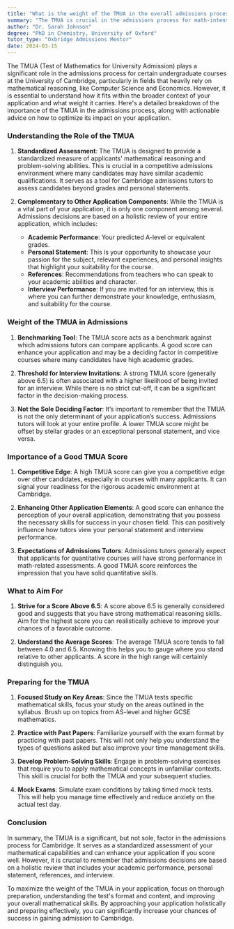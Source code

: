 ```yaml
---
title: "What is the weight of the TMUA in the overall admissions process?"
summary: "The TMUA is crucial in the admissions process for math-intensive courses at Cambridge, influencing your application significantly."
author: "Dr. Sarah Johnson"
degree: "PhD in Chemistry, University of Oxford"
tutor_type: "Oxbridge Admissions Mentor"
date: 2024-03-15
---
```


The TMUA (Test of Mathematics for University Admission) plays a significant role in the admissions process for certain undergraduate courses at the University of Cambridge, particularly in fields that heavily rely on mathematical reasoning, like Computer Science and Economics. However, it is essential to understand how it fits within the broader context of your application and what weight it carries. Here's a detailed breakdown of the importance of the TMUA in the admissions process, along with actionable advice on how to optimize its impact on your application.

### Understanding the Role of the TMUA

1. **Standardized Assessment**: The TMUA is designed to provide a standardized measure of applicants' mathematical reasoning and problem-solving abilities. This is crucial in a competitive admissions environment where many candidates may have similar academic qualifications. It serves as a tool for Cambridge admissions tutors to assess candidates beyond grades and personal statements.

2. **Complementary to Other Application Components**: While the TMUA is a vital part of your application, it is only one component among several. Admissions decisions are based on a holistic review of your entire application, which includes:
   - **Academic Performance**: Your predicted A-level or equivalent grades.
   - **Personal Statement**: This is your opportunity to showcase your passion for the subject, relevant experiences, and personal insights that highlight your suitability for the course.
   - **References**: Recommendations from teachers who can speak to your academic abilities and character.
   - **Interview Performance**: If you are invited for an interview, this is where you can further demonstrate your knowledge, enthusiasm, and suitability for the course.

### Weight of the TMUA in Admissions

1. **Benchmarking Tool**: The TMUA score acts as a benchmark against which admissions tutors can compare applicants. A good score can enhance your application and may be a deciding factor in competitive courses where many candidates have high academic grades.

2. **Threshold for Interview Invitations**: A strong TMUA score (generally above 6.5) is often associated with a higher likelihood of being invited for an interview. While there is no strict cut-off, it can be a significant factor in the decision-making process.

3. **Not the Sole Deciding Factor**: It’s important to remember that the TMUA is not the only determinant of your application’s success. Admissions tutors will look at your entire profile. A lower TMUA score might be offset by stellar grades or an exceptional personal statement, and vice versa.

### Importance of a Good TMUA Score

1. **Competitive Edge**: A high TMUA score can give you a competitive edge over other candidates, especially in courses with many applicants. It can signal your readiness for the rigorous academic environment at Cambridge.

2. **Enhancing Other Application Elements**: A good score can enhance the perception of your overall application, demonstrating that you possess the necessary skills for success in your chosen field. This can positively influence how tutors view your personal statement and interview performance.

3. **Expectations of Admissions Tutors**: Admissions tutors generally expect that applicants for quantitative courses will have strong performance in math-related assessments. A good TMUA score reinforces the impression that you have solid quantitative skills.

### What to Aim For

1. **Strive for a Score Above 6.5**: A score above 6.5 is generally considered good and suggests that you have strong mathematical reasoning skills. Aim for the highest score you can realistically achieve to improve your chances of a favorable outcome.

2. **Understand the Average Scores**: The average TMUA score tends to fall between 4.0 and 6.5. Knowing this helps you to gauge where you stand relative to other applicants. A score in the high range will certainly distinguish you.

### Preparing for the TMUA

1. **Focused Study on Key Areas**: Since the TMUA tests specific mathematical skills, focus your study on the areas outlined in the syllabus. Brush up on topics from AS-level and higher GCSE mathematics.

2. **Practice with Past Papers**: Familiarize yourself with the exam format by practicing with past papers. This will not only help you understand the types of questions asked but also improve your time management skills.

3. **Develop Problem-Solving Skills**: Engage in problem-solving exercises that require you to apply mathematical concepts in unfamiliar contexts. This skill is crucial for both the TMUA and your subsequent studies.

4. **Mock Exams**: Simulate exam conditions by taking timed mock tests. This will help you manage time effectively and reduce anxiety on the actual test day.

### Conclusion

In summary, the TMUA is a significant, but not sole, factor in the admissions process for Cambridge. It serves as a standardized assessment of your mathematical capabilities and can enhance your application if you score well. However, it is crucial to remember that admissions decisions are based on a holistic review that includes your academic performance, personal statement, references, and interview.

To maximize the weight of the TMUA in your application, focus on thorough preparation, understanding the test's format and content, and improving your overall mathematical skills. By approaching your application holistically and preparing effectively, you can significantly increase your chances of success in gaining admission to Cambridge.
    